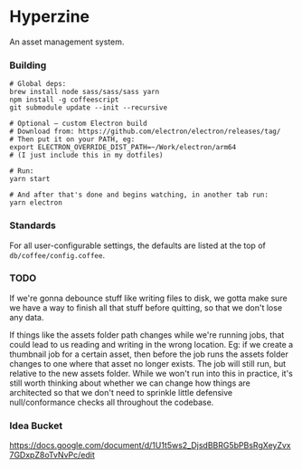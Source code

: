 # Hyperzine

An asset management system.

### Building

```
# Global deps:
brew install node sass/sass/sass yarn
npm install -g coffeescript
git submodule update --init --recursive

# Optional — custom Electron build
# Download from: https://github.com/electron/electron/releases/tag/
# Then put it on your PATH, eg:
export ELECTRON_OVERRIDE_DIST_PATH=~/Work/electron/arm64
# (I just include this in my dotfiles)

# Run:
yarn start

# And after that's done and begins watching, in another tab run:
yarn electron
```

### Standards

For all user-configurable settings, the defaults are listed at the top of `db/coffee/config.coffee`.


### TODO

If we're gonna debounce stuff like writing files to disk, we gotta make sure we have a way to finish all that stuff before quitting, so that we don't lose any data.

If things like the assets folder path changes while we're running jobs, that could lead to us reading and writing in the wrong location. Eg: if we create a thumbnail job for a certain asset, then before the job runs the assets folder changes to one where that asset no longer exists. The job will still run, but relative to the new assets folder. While we won't run into this in practice, it's still worth thinking about whether we can change how things are architected so that we don't need to sprinkle little defensive null/conformance checks all throughout the codebase.

### Idea Bucket

https://docs.google.com/document/d/1U1t5ws2_DjsdBBRG5bPBsRgXeyZvx7GDxpZ8oTvNvPc/edit
